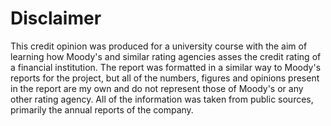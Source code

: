 # Disclaimer

This credit opinion was produced for a university course with the aim of learning how Moody's and similar rating agencies asses the credit rating of a financial institution. The report was formatted in a similar way to Moody's reports for the project, but all of the numbers, figures and opinions present in the report are my own and do not represent those of Moody's or any other rating agency. All of the information was taken from public sources, primarily the annual reports of the company.
